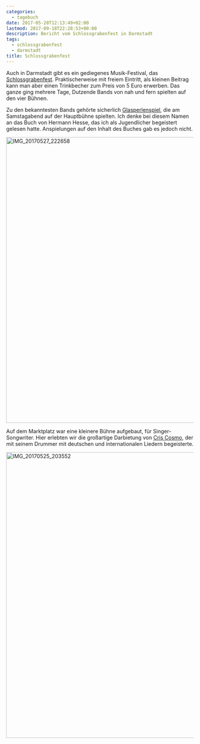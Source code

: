 ```yaml
---
categories:
  - tagebuch
date: 2017-05-28T12:13:49+02:00
lastmod: 2017-09-18T22:28:53+00:00
description: Bericht vom Schlossgrabenfest in Darmstadt
tags:
  - schlossgrabenfest
  - darmstadt
title: Schlossgrabenfest
---
```

Auch in Darmstadt gibt es ein gediegenes Musik-Festival, das [Schlossgrabenfest](http://www.schlossgrabenfest.de). Praktischerweise mit freiem Eintritt, 
als kleinen Beitrag kann man aber einen Trinkbecher zum Preis von 5 Euro erwerben. Das ganze ging mehrere Tage, Dutzende Bands von nah und fern spielten 
auf den vier Bühnen. 

Zu den bekanntesten Bands gehörte sicherlich [Glasperlenspiel](http://www.glasperlenspiel.com/), die am Samstagabend auf der Hauptbühne spielten. 
Ich denke bei diesem Namen an das Buch von Hermann Hesse, das ich als Jugendlicher begeistert gelesen hatte. Anspielungen auf den Inhalt des Buches gab es 
jedoch nicht. 

<a data-flickr-embed="true"  href="https://www.flickr.com/photos/mwellner/35067638455/in/dateposted-public/" title="IMG_20170527_222658">
  <img src="https://c1.staticflickr.com/5/4261/35067638455_9172187551_b.jpg" width="1024" height="768" alt="IMG_20170527_222658">
</a>
<script async src="//embedr.flickr.com/assets/client-code.js" charset="utf-8"></script>

Auf dem Marktplatz war eine kleinere Bühne aufgebaut, für Singer-Songwriter. Hier erlebten wir die großartige Darbietung von [Cris Cosmo](http://www.criscosmo.com/), 
der mit seinem Drummer mit deutschen und internationalen Liedern begeisterte. 

<a data-flickr-embed="true"  href="https://www.flickr.com/photos/mwellner/34679968550/in/dateposted-public/" title="IMG_20170525_203552">
  <img src="https://c1.staticflickr.com/5/4237/34679968550_45935ecd4b_b.jpg" width="1024" height="768" alt="IMG_20170525_203552">
</a>
<script async src="//embedr.flickr.com/assets/client-code.js" charset="utf-8"></script>